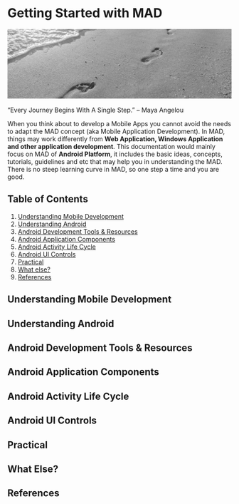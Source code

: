 # Getting Started with MAD  

![Steps](https://github.com/slnn3r/AndroidTutorial/blob/master/img/one-step-at-a-time-1080x630.jpg)

“Every Journey Begins With A Single Step.” – Maya Angelou

When you think about to develop a Mobile Apps you cannot avoid the needs to adapt the MAD concept (aka Mobile Application Development). In MAD, things may work differently from **Web Application, Windows Application and other application development**. This documentation would mainly focus on MAD of **Android Platform**, it includes the basic ideas, concepts, tutorials, guidelines and etc that may help you in understanding the MAD. There is no steep learning curve in MAD, so one step a time and you are good.


## Table of Contents
1. [Understanding Mobile Development](#understanding-mobile-development)
2. [Understanding Android](#understanding-android)
3. [Android Development Tools & Resources](#android-development-tools-&-resources)
4. [Android Application Components](#android-application-components)
5. [Android Activity Life Cycle](#android-activity-life-cycle)
6. [Android UI Controls](#android-ui-controls)
7. [Practical](#practical)
8. [What else?](#what-else)
9. [References](#references)


## Understanding Mobile Development


## Understanding Android


## Android Development Tools & Resources


## Android Application Components


## Android Activity Life Cycle


## Android UI Controls


## Practical


## What Else?


## References
